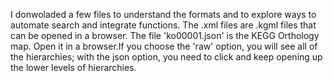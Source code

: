 I donwoladed a few files to understand the formats and to explore ways to automate search and integrate functions. The .xml files are .kgml files that can be opened in a browser. The file 'ko00001.json' is the KEGG Orthology map. Open it in a browser.If you choose the 'raw' option, you will see all of the hierarchies; with the json option, you need to click and keep opening up the lower levels of hierarchies. 
